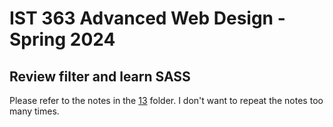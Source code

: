 # IST 363 Advanced Web Design - Spring 2024

## Review filter and learn SASS

Please refer to the notes in the [13](../13) folder. I don't want to repeat the notes too many times.
